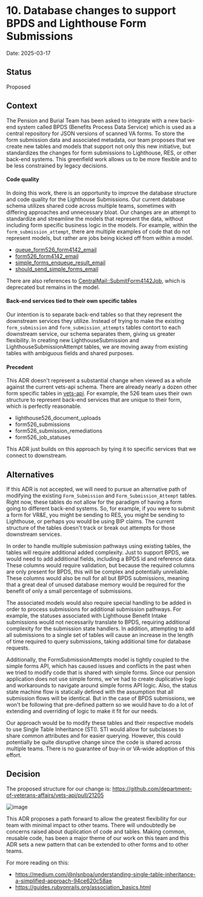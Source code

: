 # 10. Database changes to support BPDS and Lighthouse Form Submissions

Date: 2025-03-17

## Status

Proposed

## Context

The Pension and Burial Team has been asked to integrate with a new back-end system called BPDS (Benefits Process Data Service) which is used as a central repository for JSON versions of scanned VA forms.  To store the form submission data and associated metadata, our team proposes that we create new tables and models that support not only this new initiative, but standardizes the changes for form submissions to Lighthouse, RES, or other back-end systems.  This greenfield work allows us to be more flexible and to be less constrained by legacy decisions.  

#### **Code quality**
In doing this work, there is an opportunity to improve the database structure and code quality for the Lighthouse Submissions.  Our current database schema utilizes shared code across multiple teams, sometimes with differing approaches and unnecessary bloat.   Our changes are an attempt to standardize and streamline the models that represent the data, without including form specific business logic in the models.   For example, within the `form_submission_attempt`, there are multiple examples of code that do not represent models, but rather are jobs being kicked off from within a model.  
- [queue_form526_form4142_email](https://github.com/department-of-veterans-affairs/vets-api/blob/master/app/models/form_submission_attempt.rb#L116)
- [form526_form4142_email](https://github.com/department-of-veterans-affairs/vets-api/blob/master/app/models/form_submission_attempt.rb#L106)
- [simple_forms_enqueue_result_email](https://github.com/department-of-veterans-affairs/vets-api/blob/master/app/models/form_submission_attempt.rb#L140)
- [should_send_simple_forms_email](https://github.com/department-of-veterans-affairs/vets-api/blob/master/app/models/form_submission_attempt.rb#L136C7-L136C37)

There are also references to [CentralMail::SubmitForm4142Job](https://github.com/department-of-veterans-affairs/vets-api/blob/master/app/models/form_submission_attempt.rb#L128), which is deprecated but remains in the model.

#### Back-end services tied to their own specific tables
Our intention is to separate back-end tables so that they represent the downstream services they utilize.  Instead of trying to make the existing `form_submission` and `form_submission_attempts` tables contort to each downstream service, our schema separates them, giving us greater flexibility.  In creating new LighthouseSubmission and LighthouseSubmissionAttempt tables, we are moving away from existing tables with ambiguous fields and shared purposes. 

#### Precedent
This ADR doesn't represent a substantial change when viewed as a whole against the current vets-api schema.  There are already nearly a dozen other form specific tables in [vets-api](https://github.com/department-of-veterans-affairs/vets-api/blob/master/db/schema.rb).  For example, the 526 team uses their own structure to represent back-end services that are unique to their form, which is perfectly reasonable.  
- lighthouse526_document_uploads
- form526_submissions
- form526_submission_remediations
- form526_job_statuses

This ADR just builds on this approach by tying it to specific services that we connect to downstream.

## Alternatives
If this ADR is not accepted, we will need to pursue an alternative path of modifying the existing `Form_Submission` and `Form_Submission_Attempt` tables.  Right now, these tables do not allow for the paradigm of having a form going to different back-end systems.  So, for example, if you were to submit a form for VR&E, you might be sending to RES, you might be sending to Lighthouse, or perhaps you would be using BIP claims.  The current structure of the tables doesn't track or break out attempts for those downstream services. 

In order to handle multiple submission pathways using existing tables, the tables will require additional added complexity. Just to support BPDS, we would need to add additional fields, including a BPDS id and reference data. These columns would require validation, but because the required columns are only present for BPDS, this will be complex and potentially unreliable. These columns would also be null for all but BPDS submissions, meaning that a great deal of unused database memory would be required for the benefit of only a small percentage of submissions. 

The associated models would also require special handling to be added in order to process submissions for additional submission pathways. For example, the statuses associated with Lighthouse Benefit Intake submissions would not necessarily translate to BPDS, requiring additional complexity for the submission state handlers.
In addition, attempting to add all submissions to a single set of tables will cause an increase in the length of time required to query submissions, taking additional time for database requests.  

Additionally, the FormSubmissionAttempts model is tightly coupled to the simple forms API, which has caused issues and conflicts in the past when we tried to modify code that is shared with simple forms. Since our pension application does not use simple forms, we've had to create duplicative logic and workarounds to navigate around simple forms API logic. Also, the status state machine flow is statically defined with the assumption that all submission flows will be identical. But in the case of BPDS submissions, we won't be following that pre-defined pattern so we would have to do a lot of extending and overriding of logic to make it fit for our needs.

Our approach would be to modify these tables and their respective models to use Single Table Inheritance (STI).  STI would allow for subclasses to share common attributes and for easier querying.  However, this could potentially be quite disruptive change since the code is shared across multiple teams.  There is no guarantee of buy-in or VA-wide adoption of this effort.


## Decision
The proposed structure for our change is:
https://github.com/department-of-veterans-affairs/vets-api/pull/21205

![image](https://github.com/user-attachments/assets/e6304a45-fcab-4dc5-8300-a1f302612e7f)

This ADR proposes a path forward to allow the greatest flexibility for our team with minimal impact to other teams.  There will undoubtedly be concerns raised about duplication of code and tables.  Making common, reusable code, has been a major theme of our work on this team and this ADR sets a new pattern that can be extended to other forms and to other teams.  

For more reading on this:
- https://medium.com/@nlsnboa/understanding-single-table-inheritance-a-simplified-approach-94ce620c58ae
- https://guides.rubyonrails.org/association_basics.html


